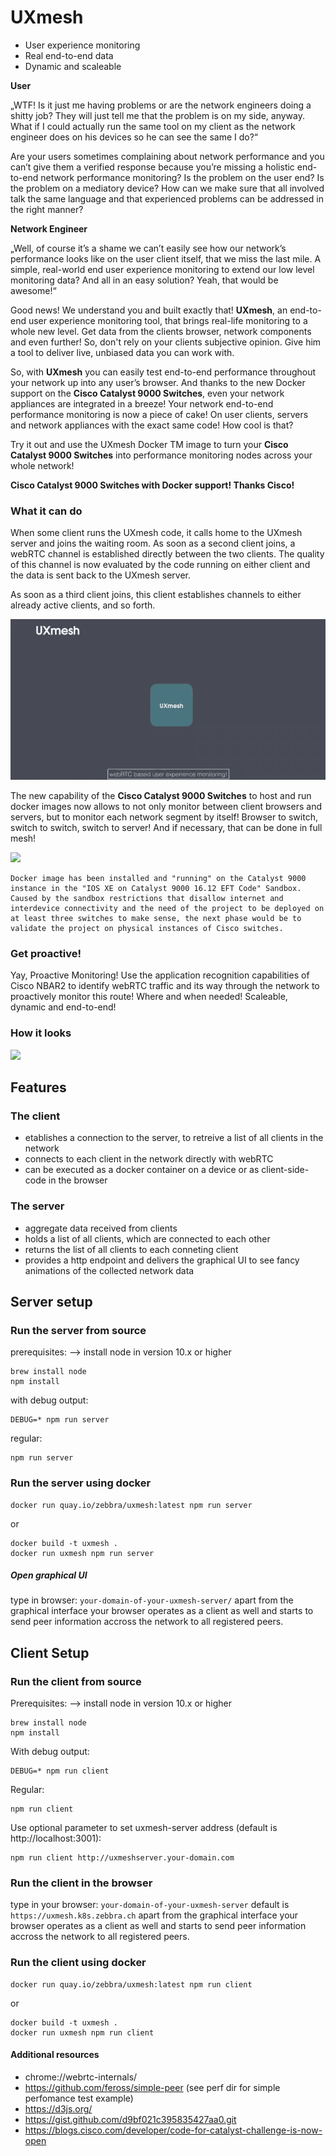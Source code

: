 # UXmesh

- User experience monitoring
- Real end-to-end data
- Dynamic and scaleable

**User**

„WTF! Is it just me having problems or are the network engineers doing a shitty job? They will just tell me that the problem is on my side, anyway. What if I could actually run the same tool on my client as the network engineer does on his devices so he can see the same I do?“

Are your users sometimes complaining about network performance and you can’t give them a verified response because you’re missing a holistic end-to-end network performance monitoring?
Is the problem on the user end? Is the problem on a mediatory device? How can we make sure that all involved talk the same language and that experienced problems can be addressed in the right manner?

**Network Engineer**

„Well, of course it’s a shame we can’t easily see how our network’s performance looks like on the user client itself, that we miss the last mile. A simple, real-world end user experience monitoring to extend our low level monitoring data? And all in an easy solution? Yeah, that would be awesome!“

Good news! We understand you and built exactly that!
**UXmesh**, an end-to-end user experience monitoring tool, that brings real-life monitoring to a whole new level.
Get data from the clients browser, network components and even further!
So, don't rely on your clients subjective opinion. Give him a tool to deliver live, unbiased data you can work with.

So, with **UXmesh** you can easily test end-to-end performance throughout your network up into any user’s browser. And thanks to the new Docker support on the **Cisco Catalyst 9000 Switches**, even your network appliances are integrated in a breeze! Your network end-to-end performance monitoring is now a piece of cake!
On user clients, servers and network appliances with the exact same code! How cool is that?

Try it out and use the UXmesh Docker TM image to turn your **Cisco Catalyst 9000 Switches** into performance monitoring nodes across your whole network!

**Cisco Catalyst 9000 Switches with Docker support! Thanks Cisco!**

### What it can do

When some client runs the UXmesh code, it calls home to the UXmesh server and joins the waiting room. As soon as a second client joins, a webRTC channel is established directly between the two clients. The quality of this channel is now evaluated by the code running on either client and the data is sent back to the UXmesh server.

As soon as a third client joins, this client establishes channels to either already active clients, and so forth.

![](cisco_code4catalyst_gif1.gif)

The new capability of the **Cisco Catalyst 9000 Switches** to host and run docker images now allows to not only monitor between client browsers and servers, but to monitor each network segment by itself! Browser to switch, switch to switch, switch to server!
And if necessary, that can be done in full mesh!

![](cisco_code4catalyst_gif2.gif)

```
Docker image has been installed and "running" on the Catalyst 9000 instance in the "IOS XE on Catalyst 9000 16.12 EFT Code" Sandbox.
Caused by the sandbox restrictions that disallow internet and interdevice connectivity and the need of the project to be deployed on at least three switches to make sense, the next phase would be to validate the project on physical instances of Cisco switches.
```

### Get proactive!

Yay, Proactive Monitoring! Use the application recognition capabilities of Cisco NBAR2 to identify webRTC traffic and its way through the network to proactively monitor this route! Where and when needed! Scaleable, dynamic and end-to-end!

### How it looks

![](UXmesh_UIDemo.gif)

## Features

### The client

- etablishes a connection to the server, to retreive a list of all clients in the network
- connects to each client in the network directly with webRTC
- can be executed as a docker container on a device or as client-side-code in the browser

### The server

- aggregate data received from clients
- holds a list of all clients, which are connected to each other
- returns the list of all clients to each conneting client
- provides a http endpoint and delivers the graphical UI to see fancy animations of the collected network data

## Server setup

### Run the server from source

prerequisites:
--> install node in version 10.x or higher

```
brew install node
npm install
```

with debug output:

```
DEBUG=* npm run server
```

regular:

```
npm run server
```

### Run the server using docker

```
docker run quay.io/zebbra/uxmesh:latest npm run server
```

or

```
docker build -t uxmesh .
docker run uxmesh npm run server
```

##### Open graphical UI

type in browser: `your-domain-of-your-uxmesh-server/`
apart from the graphical interface your browser operates as a client as well and starts to send peer information accross the network to all registered peers.

## Client Setup

### Run the client from source

Prerequisites:
--> install node in version 10.x or higher

```
brew install node
npm install
```

With debug output:

```
DEBUG=* npm run client
```

Regular:

```
npm run client
```

Use optional parameter to set uxmesh-server address (default is http://localhost:3001):

```
npm run client http://uxmeshserver.your-domain.com
```

### Run the client in the browser

type in your browser: `your-domain-of-your-uxmesh-server`
default is `https://uxmesh.k8s.zebbra.ch`
apart from the graphical interface your browser operates as a client as well and starts to send peer information accross the network to all registered peers.

### Run the client using docker

```
docker run quay.io/zebbra/uxmesh:latest npm run client
```

or

```
docker build -t uxmesh .
docker run uxmesh npm run client
```

#### Additional resources

- chrome://webrtc-internals/
- https://github.com/feross/simple-peer (see perf dir for simple perfomance test example)
- https://d3js.org/
- https://gist.github.com/d9bf021c395835427aa0.git
- https://blogs.cisco.com/developer/code-for-catalyst-challenge-is-now-open
